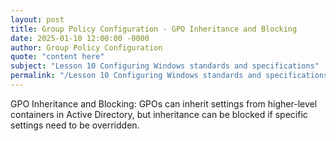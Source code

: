 ```yaml
---
layout: post
title: Group Policy Configuration - GPO Inheritance and Blocking
date: 2025-01-10 12:00:00 -0000
author: Group Policy Configuration
quote: "content here"
subject: "Lesson 10 Configuring Windows standards and specifications"
permalink: "/Lesson 10 Configuring Windows standards and specifications/Group Policy Configuration/Group Policy Configuration - GPO Inheritance and Blocking"
---
```


GPO Inheritance and Blocking: GPOs can inherit settings from higher-level containers in Active Directory, but inheritance can be blocked if specific settings need to be overridden.
